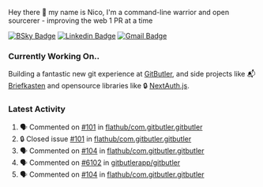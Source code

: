 
Hey there 👋 my name is Nico, I'm a command-line warrior and open sourcerer - improving the web 1 PR at a time

[![BSky Badge](https://img.shields.io/badge/-%20%40ndo.dev%20-%200285FF?style=flat-square&logo=bluesky&color=%23161e27)](https://bsky.app/profile/ndo.dev) [![Linkedin Badge](https://img.shields.io/badge/-ndom91-blue?style=flat-square&logo=Linkedin&logoColor=white&link=https://www.linkedin.com/in/ndom91/)](https://www.linkedin.com/in/ndom91/) [![Gmail Badge](https://img.shields.io/badge/-yo@ndo.dev-c14438?style=flat-square&logo=mail.ru&logoColor=white&link=mailto:yo@ndo.dev)](mailto:yo@ndo.dev)

### Currently Working On..

Building a fantastic new git experience at [GitButler](https://github.com/gitbutlerapp), and side projects like 📬 [Briefkasten](https://briefkastenhq.com) and opensource libraries like 🔒 [NextAuth.js](https://github.com/nextauthjs/next-auth).

<!--START_SECTION_PROFILE_VIEWS:readme-info-->
<!--END_SECTION_PROFILE_VIEWS:readme-info-->

<!--START_SECTION_DAILY_COMMIT:readme-info-->
<!--END_SECTION_DAILY_COMMIT:readme-info-->

<!--START_SECTION_WEEKLY_COMMIT:readme-info-->
<!--END_SECTION_WEEKLY_COMMIT:readme-info-->

### Latest Activity

<!--START_SECTION:activity-->
1. 🗣 Commented on [#101](https://github.com/flathub/com.gitbutler.gitbutler/issues/101#issuecomment-2621734193) in [flathub/com.gitbutler.gitbutler](https://github.com/flathub/com.gitbutler.gitbutler)
2. 🔒 Closed issue [#101](https://github.com/flathub/com.gitbutler.gitbutler/issues/101) in [flathub/com.gitbutler.gitbutler](https://github.com/flathub/com.gitbutler.gitbutler)
3. 🗣 Commented on [#104](https://github.com/flathub/com.gitbutler.gitbutler/pull/104#issuecomment-2621628218) in [flathub/com.gitbutler.gitbutler](https://github.com/flathub/com.gitbutler.gitbutler)
4. 🗣 Commented on [#6102](https://github.com/gitbutlerapp/gitbutler/pull/6102#issuecomment-2621471593) in [gitbutlerapp/gitbutler](https://github.com/gitbutlerapp/gitbutler)
5. 🗣 Commented on [#104](https://github.com/flathub/com.gitbutler.gitbutler/pull/104#issuecomment-2621436691) in [flathub/com.gitbutler.gitbutler](https://github.com/flathub/com.gitbutler.gitbutler)
<!--END_SECTION:activity-->

